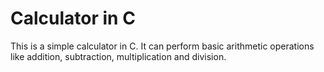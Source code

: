 # Calculator in C

This is a simple calculator in C. It can perform basic arithmetic operations like addition, subtraction, multiplication and division.
